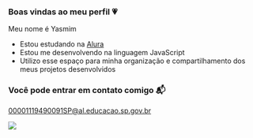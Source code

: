 ### Boas vindas ao meu perfil 💗

Meu nome é Yasmim
- Estou estudando na [Alura](https://www.alura.com.br)
- Estou me desenvolvendo na linguagem JavaScript
- Utilizo esse espaço para minha organização e compartilhamento dos meus projetos desenvolvidos

### Você pode entrar em contato comigo 📬

00001119490091SP@al.educacao.sp.gov.br


![](https://media1.tenor.com/m/RSUq8agBH0EAAAAC/kawaii-cinnamoroll.gif)

